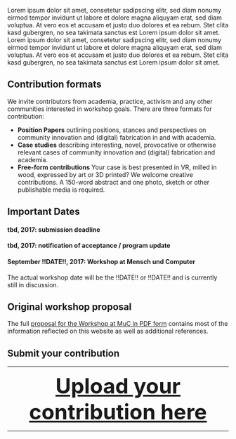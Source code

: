 Lorem ipsum dolor sit amet, consetetur sadipscing elitr, sed diam nonumy eirmod tempor invidunt ut labore et dolore magna aliquyam erat, sed diam voluptua. At vero eos et accusam et justo duo dolores et ea rebum. Stet clita kasd gubergren, no sea takimata sanctus est Lorem ipsum dolor sit amet. Lorem ipsum dolor sit amet, consetetur sadipscing elitr, sed diam nonumy eirmod tempor invidunt ut labore et dolore magna aliquyam erat, sed diam voluptua. At vero eos et accusam et justo duo dolores et ea rebum. Stet clita kasd gubergren, no sea takimata sanctus est Lorem ipsum dolor sit amet.

## Contribution formats

We invite contributors from academia, practice, activism and any other communities interested in workshop goals. There are three formats for contribution:

* **Position Papers** outlining positions, stances and perspectives on community innovation and (digital) fabrication in and with academia. 
* **Case studies** describing interesting, novel, provocative or otherwise relevant cases of community innovation and (digital) fabrication and academia. 
* **Free-form contributions** Your case is best presented in VR, milled in wood, expressed by art or 3D printed? We welcome creative contributions. A 150-word abstract and one photo, sketch or other publishable media is required. 



## Important Dates
#### tbd, 2017: submission deadline
#### tbd, 2017: notification of acceptance / program update
#### September !!DATE!!, 2017: Workshop at Mensch und Computer

The actual workshop date will be the !!DATE!! or !!DATE!! and is currently still in discussion.

## Original workshop proposal

The full [proposal for the Workshop at MuC in PDF form]() contains most of the information reflected on this website as well as additional references.

## Submit your contribution

----

__<a  href="https://script.google.com/macros/s/AKfycbwoTp4OFm2RB5BaLxw8E7CBn1W6mweqH_963oPWJDLIAGNtFjPt/exec" target="_blank" style=" display:block; width: 100%; text-align: center; font-size: 3rem;">Upload your contribution here</a>__

----
